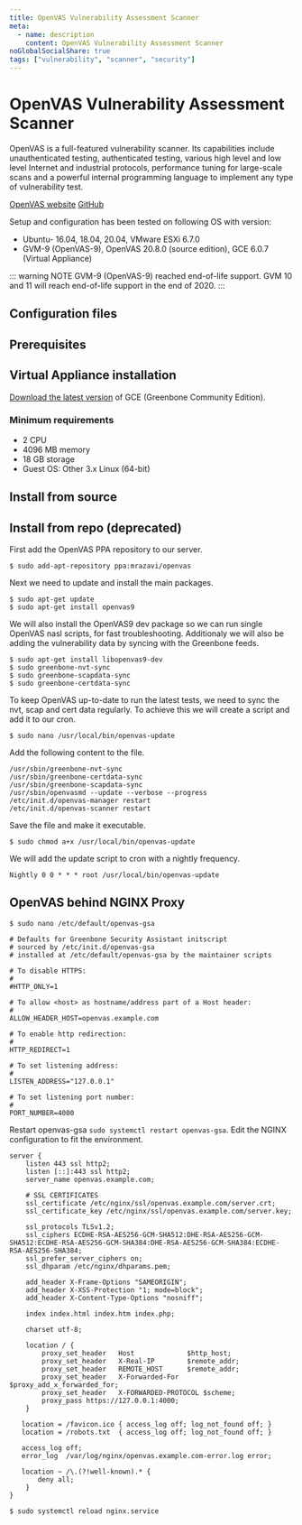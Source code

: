 ```yaml
---
title: OpenVAS Vulnerability Assessment Scanner
meta:
  - name: description
    content: OpenVAS Vulnerability Assessment Scanner
noGlobalSocialShare: true
tags: ["vulnerability", "scanner", "security"]
---
```


# OpenVAS Vulnerability Assessment Scanner

<TagLinks />

OpenVAS is a full-featured vulnerability scanner. Its capabilities include unauthenticated testing, authenticated testing, various high level and low level Internet and industrial protocols, performance tuning for large-scale scans and a powerful internal programming language to implement any type of vulnerability test.

[OpenVAS website](https://www.openvas.org/) [GitHub](https://github.com/greenbone/openvas)

Setup and configuration has been tested on following OS with version:

* Ubuntu- 16.04, 18.04, 20.04, VMware ESXi 6.7.0
* GVM-9 (OpenVAS-9), OpenVAS 20.8.0 (source edition), GCE 6.0.7 (Virtual Appliance) 

::: warning NOTE
GVM-9 (OpenVAS-9) reached end-of-life support. GVM 10 and 11 will reach end-of-life support in the end of 2020.
:::

## Configuration files

## Prerequisites

## Virtual Appliance installation

[Download the latest version](https://www.greenbone.net/en/install_use_gce/) of GCE (Greenbone Community Edition).

### Minimum requirements

* 2 CPU
* 4096 MB memory
* 18 GB storage
* Guest OS: Other 3.x Linux (64-bit)

## Install from source

## Install from repo (deprecated)

First add the OpenVAS PPA repository to our server.

    $ sudo add-apt-repository ppa:mrazavi/openvas

Next we need to update and install the main packages.

    $ sudo apt-get update
    $ sudo apt-get install openvas9

We will also install the OpenVAS9 dev package so we can run single OpenVAS nasl scripts, for fast troubleshooting. Additionaly we will also be adding the vulnerability data by syncing with the Greenbone feeds.

    $ sudo apt-get install libopenvas9-dev
    $ sudo greenbone-nvt-sync
    $ sudo greenbone-scapdata-sync
    $ sudo greenbone-certdata-sync

To keep OpenVAS up-to-date to run the latest tests, we need to sync the nvt, scap and cert data regularly. To achieve this we will create a script and add it to our cron.

    $ sudo nano /usr/local/bin/openvas-update

Add the following content to the file.

    /usr/sbin/greenbone-nvt-sync
    /usr/sbin/greenbone-certdata-sync
    /usr/sbin/greenbone-scapdata-sync
    /usr/sbin/openvasmd --update --verbose --progress
    /etc/init.d/openvas-manager restart
    /etc/init.d/openvas-scanner restart

Save the file and make it executable.

    $ sudo chmod a+x /usr/local/bin/openvas-update

We will add the update script to cron with a nightly frequency.

    Nightly 0 0 * * * root /usr/local/bin/openvas-update

## OpenVAS behind NGINX Proxy

    $ sudo nano /etc/default/openvas-gsa

    # Defaults for Greenbone Security Assistant initscript
    # sourced by /etc/init.d/openvas-gsa
    # installed at /etc/default/openvas-gsa by the maintainer scripts

    # To disable HTTPS:
    #
    #HTTP_ONLY=1

    # To allow <host> as hostname/address part of a Host header:
    #
    ALLOW_HEADER_HOST=openvas.example.com

    # To enable http redirection:
    #
    HTTP_REDIRECT=1

    # To set listening address:
    #
    LISTEN_ADDRESS="127.0.0.1"

    # To set listening port number:
    #
    PORT_NUMBER=4000

Restart openvas-gsa `sudo systemctl restart openvas-gsa`. Edit the NGINX configuration to fit the environment.

``` nginx
server {
    listen 443 ssl http2;
    listen [::]:443 ssl http2;
    server_name openvas.example.com;

    # SSL CERTIFICATES
    ssl_certificate /etc/nginx/ssl/openvas.example.com/server.crt;
    ssl_certificate_key /etc/nginx/ssl/openvas.example.com/server.key;

    ssl_protocols TLSv1.2;
    ssl_ciphers ECDHE-RSA-AES256-GCM-SHA512:DHE-RSA-AES256-GCM-SHA512:ECDHE-RSA-AES256-GCM-SHA384:DHE-RSA-AES256-GCM-SHA384:ECDHE-RSA-AES256-SHA384;
    ssl_prefer_server_ciphers on;
    ssl_dhparam /etc/nginx/dhparams.pem;

    add_header X-Frame-Options "SAMEORIGIN";
    add_header X-XSS-Protection "1; mode=block";
    add_header X-Content-Type-Options "nosniff";

    index index.html index.htm index.php;

    charset utf-8;

    location / {
        proxy_set_header   Host             $http_host;
        proxy_set_header   X-Real-IP        $remote_addr;
        proxy_set_header   REMOTE_HOST      $remote_addr;
        proxy_set_header   X-Forwarded-For  $proxy_add_x_forwarded_for;
        proxy_set_header   X-FORWARDED-PROTOCOL $scheme;  
        proxy_pass https://127.0.0.1:4000;
    }

   location = /favicon.ico { access_log off; log_not_found off; }
   location = /robots.txt  { access_log off; log_not_found off; }

   access_log off;
   error_log  /var/log/nginx/openvas.example.com-error.log error;

   location ~ /\.(?!well-known).* {
       deny all;
    }
}
```

    $ sudo systemctl reload nginx.service

<social-share />
